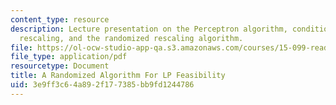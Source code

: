 ```yaml
---
content_type: resource
description: Lecture presentation on the Perceptron algorithm, condition number, randomized
  rescaling, and the randomized rescaling algorithm.
file: https://ol-ocw-studio-app-qa.s3.amazonaws.com/courses/15-099-readings-in-optimization-fall-2003/3e9ff3c64a892f177385bb9fd1244786_ses2_dunagan.pdf
file_type: application/pdf
resourcetype: Document
title: A Randomized Algorithm For LP Feasibility
uid: 3e9ff3c6-4a89-2f17-7385-bb9fd1244786
---
```

